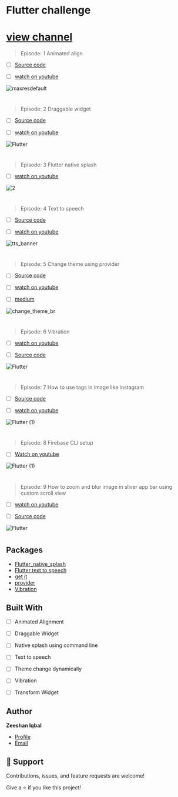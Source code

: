 # Flutter challenge

# [view channel](https://www.youtube.com/@code_with_zeeshan/)
 <!-- ------------------------------------------------------ -->

> Episode: 1 Animated align

- [ ] [Source code](https://github.com/Zeeshan-progs/Flutter-challenge/tree/main/lib/ui/Ep_1_Alignment_align)

- [ ] [watch on youtube](https://www.youtube.com/watch?v=xtVApAuarD8)

![maxresdefault](https://user-images.githubusercontent.com/67018643/194779819-ef52a3a4-f825-4802-9b73-5f266283f37d.jpg)
# 

 <!-- ------------------------------------------------------ -->
 
> Episode: 2 Draggable widget
- [ ] [Source code](https://github.com/Zeeshan-progs/Flutter-challenge/tree/main/lib/ui/Ep_2_dragabble)

- [ ] [watch on youtube](https://www.youtube.com/watch?v=1L4QlI_nwz0)

![Flutter](https://user-images.githubusercontent.com/67018643/196007613-bd08c0c9-b385-435a-8585-007b5ef1ddad.png)

# 

 <!-- ------------------------------------------------------ -->

> Episode: 3 Flutter native splash

- [ ] [watch on youtube](https://www.youtube.com/watch?v=YGlgCbtXiYQ)

![2](https://user-images.githubusercontent.com/67018643/198876576-7ab02675-3bbb-4ddc-9f3f-244519b90cc0.png)

# 
 <!-- ------------------------------------------------------ -->

> Episode: 4 Text to speech

- [ ] [Source code](https://github.com/Zeeshan-progs/Flutter-challenge/tree/main/lib/ui/Ep_3_text_to_speech)

- [ ] [watch on youtube](https://youtu.be/x0md828OzlA)

![tts_banner](https://user-images.githubusercontent.com/67018643/198876954-21baba64-d3fa-446e-b695-ebee80d692b3.png)

# 
 <!-- ------------------------------------------------------ -->
 
> Episode: 5 Change theme using provider


- [ ] [Source code](https://github.com/Zeeshan-progs/Flutter-challenge/tree/main/lib/ui/Ep_4_change_theme)

- [ ] [watch on youtube](https://www.youtube.com/watch?v=h2JWvU1AMNA)
- [ ] [medium](https://medium.com/@md.zeeshaniqbal7277/change-theme-dynamically-flutter-provider-package-shared-preferences-35847c237025)

![change_theme_br](https://user-images.githubusercontent.com/67018643/199065296-5dba941f-7dbb-46ef-a48b-b4b0ad35b4ba.png)

# 
 <!-- ------------------------------------------------------ -->
 
> Episode: 6 Vibration

- [ ] [watch on youtube](https://www.youtube.com/watch?v=gWMqED6R5pE)

- [ ] [Source code](https://github.com/Zeeshan-progs/Flutter-challenge/tree/main/lib/ui/change_theme)

![Flutter](https://user-images.githubusercontent.com/67018643/202201346-07123c03-13f5-4d3e-9eac-b4409f67413a.png)

# 
 <!-- ------------------------------------------------------ -->
 
> Episode: 7  How to use tags in image like instagram 

- [ ] [Source code](https://github.com/Zeeshan-progs/Flutter-challenge/tree/main/lib/ui/Ep_5_tag_in_image)

- [ ] [watch on youtube](https://youtu.be/Jr2lJ1xx15E)

![Flutter (1)](https://user-images.githubusercontent.com/67018643/204156791-26cef5fe-4259-433e-90f2-151964864e0a.png)

# 
 <!-- ------------------------------------------------------ -->
 
> Episode: 8 Firebase CLI setup 

- [ ] [Watch on youtube](https://youtu.be/IFIrV1RTQFY)

![Flutter (1)](https://user-images.githubusercontent.com/67018643/206907880-b7939485-54b9-4cd7-8478-53192a12085f.png)

# 
 <!-- ------------------------------------------------------ -->
 
> Episode: 9 How to zoom and blur image in sliver app bar using custom scroll view 

- [ ] [watch on youtube](https://youtu.be/MLMJ3MnjXMk)

- [ ] [Source code](https://github.com/Zeeshan-progs/Flutter-challenge/tree/main/lib/ui/Ep_9_zoom_image_in_appbar)

![Flutter](https://user-images.githubusercontent.com/67018643/212134924-465c7a65-7c34-4fc1-a791-b437e694c33e.png)

# 
 <!-- ------------------------------------------------------ -->

## Packages

- [Flutter_native_splash ](https://pub.dev/packages/flutter_native_splash)
- [Flutter text to speech ](https://pub.dev/packages/flutter_tts)
- [get it ](https://pub.dev/packages/get_it)
- [provider](https://pub.dev/packages/provider)
- [Vibration](https://pub.dev/packages/vibration)


## Built With

- [ ] Animated Alignment
- [ ] Draggable Widget
- [ ] Native splash using command line
- [ ] Text to speech
- [ ] Theme change dynamically
- [ ] Vibration
- [ ] Transform Widget 







## Author

**Zeeshan Iqbal**

- [Profile](https://github.com/zeeshan-progs)
- [Email](mailto:md.zeeshaniqbal7277@gmail.com?subject=Hi "Hi!")


## 🤝 Support

Contributions, issues, and feature requests are welcome!

Give a ⭐️ if you like this project!
